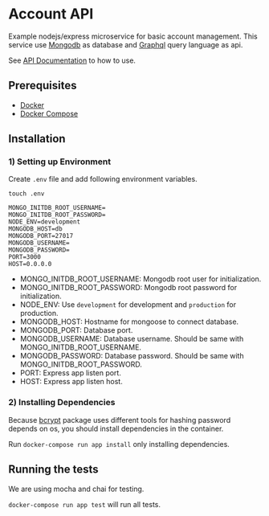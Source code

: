 # Account API

Example nodejs/express microservice for basic account management.
This service use [Mongodb](https://www.mongodb.com/) as database and
[Graphql](https://graphql.org/) query language as api.

See [API Documentation](docs/api.md) to how to use.

## Prerequisites

* [Docker](https://www.docker.com/)
* [Docker Compose](https://docs.docker.com/compose/)

## Installation

### 1) Setting up Environment

Create `.env` file and add following environment variables.

```
touch .env
```

```
MONGO_INITDB_ROOT_USERNAME=
MONGO_INITDB_ROOT_PASSWORD=
NODE_ENV=development
MONGODB_HOST=db
MONGODB_PORT=27017
MONGODB_USERNAME=
MONGODB_PASSWORD=
PORT=3000
HOST=0.0.0.0
```

* MONGO_INITDB_ROOT_USERNAME: Mongodb root user for initialization.
* MONGO_INITDB_ROOT_PASSWORD: Mongodb root password for initialization.
* NODE_ENV: Use `development` for development and `production` for production.
* MONGODB_HOST: Hostname for mongoose to connect database.
* MONGODB_PORT: Database port.
* MONGODB_USERNAME: Database username. Should be same with MONGO_INITDB_ROOT_USERNAME.
* MONGODB_PASSWORD: Database password. Should be same with MONGO_INITDB_ROOT_PASSWORD.
* PORT: Express app listen port.
* HOST: Express app listen host.


### 2) Installing Dependencies
Because [bcrypt](https://www.google.com) package uses different tools
for hashing password depends on os, you should install dependencies
in the container.

Run `docker-compose run app install` only installing dependencies.

## Running the tests

We are using mocha and chai for testing.

`docker-compose run app test` will run all tests.
